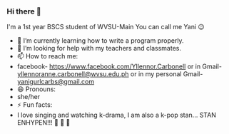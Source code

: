 ### Hi there 👋
I'm a 1st year BSCS student of WVSU-Main
You can call me Yani 😉

- 🌱 I’m currently learning how to write a program properly.
- 🤔 I’m looking for help with my teachers and classmates.
- 📫 How to reach me: 
- facebook- https://www.facebook.com/Yllennor.Carbonell or in Gmail- yllennoranne.carbonell@wvsu.edu.ph or in my personal Gmail- yanigurlcarbs@gmail.com
- 😄 Pronouns: 
- she/her
- ⚡ Fun facts:
-  I love singing and watching k-drama, I am also a k-pop stan...
STAN ENHYPEN!!!
💙 💙 💙
